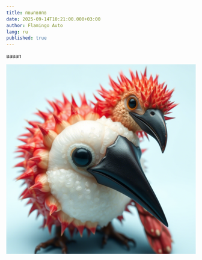 ```yaml
---
title: пвыпвппв
date: 2025-09-14T10:21:00.000+03:00
author: Flamingo Auto
lang: ru
published: true
---
```

вавап

![](/static/images/07cd95c1-f598-4df8-b004-2b98028eaa26.png)
